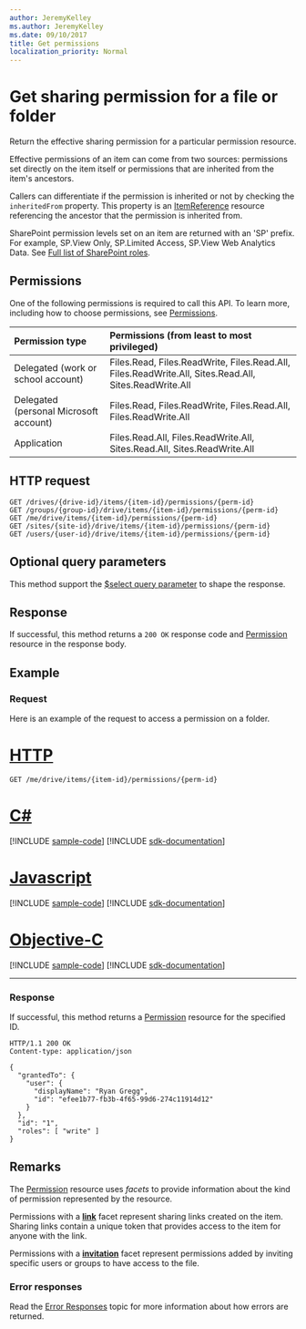 ```yaml
---
author: JeremyKelley
ms.author: JeremyKelley
ms.date: 09/10/2017
title: Get permissions
localization_priority: Normal
---
```

# Get sharing permission for a file or folder

Return the effective sharing permission for a particular permission resource.

Effective permissions of an item can come from two sources: permissions set directly on the item itself or permissions that are inherited from the item's ancestors.

Callers can differentiate if the permission is inherited or not by checking the `inheritedFrom` property.
This property is an [ItemReference](../resources/itemreference.md) resource referencing the ancestor that the permission is inherited from.

SharePoint permission levels set on an item are returned with an 'SP' prefix. For example, SP.View Only, SP.Limited Access, SP.View Web Analytics Data. See [Full list of SharePoint roles](https://technet.microsoft.com/en-us/library/cc721640.aspx#section1).

## Permissions

One of the following permissions is required to call this API. To learn more, including how to choose permissions, see [Permissions](/graph/permissions-reference).

|Permission type      | Permissions (from least to most privileged)              |
|:--------------------|:---------------------------------------------------------|
|Delegated (work or school account) | Files.Read, Files.ReadWrite, Files.Read.All, Files.ReadWrite.All, Sites.Read.All, Sites.ReadWrite.All    |
|Delegated (personal Microsoft account) | Files.Read, Files.ReadWrite, Files.Read.All, Files.ReadWrite.All    |
|Application | Files.Read.All, Files.ReadWrite.All, Sites.Read.All, Sites.ReadWrite.All |

## HTTP request

<!-- { "blockType": "ignored" } -->

```http
GET /drives/{drive-id}/items/{item-id}/permissions/{perm-id}
GET /groups/{group-id}/drive/items/{item-id}/permissions/{perm-id}
GET /me/drive/items/{item-id}/permissions/{perm-id}
GET /sites/{site-id}/drive/items/{item-id}/permissions/{perm-id}
GET /users/{user-id}/drive/items/{item-id}/permissions/{perm-id}
```

## Optional query parameters

This method support the [$select query parameter](/graph/query-parameters) to shape the response.

## Response

If successful, this method returns a `200 OK` response code and [Permission](../resources/permission.md) resource in the response body.

## Example

### Request

Here is an example of the request to access a permission on a folder.


# [HTTP](#tab/http)
<!-- { "blockType": "request", "name": "get-item-permission", "scopes": "files.read", "tags": "service.graph" } -->

```http
GET /me/drive/items/{item-id}/permissions/{perm-id}
```
# [C#](#tab/csharp)
[!INCLUDE [sample-code](../includes/snippets/csharp/get-item-permission-csharp-snippets.md)]
[!INCLUDE [sdk-documentation](../includes/snippets/snippets-sdk-documentation-link.md)]

# [Javascript](#tab/javascript)
[!INCLUDE [sample-code](../includes/snippets/javascript/get-item-permission-javascript-snippets.md)]
[!INCLUDE [sdk-documentation](../includes/snippets/snippets-sdk-documentation-link.md)]

# [Objective-C](#tab/objc)
[!INCLUDE [sample-code](../includes/snippets/objc/get-item-permission-objc-snippets.md)]
[!INCLUDE [sdk-documentation](../includes/snippets/snippets-sdk-documentation-link.md)]

---


### Response

If successful, this method returns a [Permission](../resources/permission.md) resource for the specified ID. 

<!-- {"blockType": "response", "@odata.type": "microsoft.graph.permission", "truncated": true} -->

```http
HTTP/1.1 200 OK
Content-type: application/json

{
  "grantedTo": {
    "user": {
      "displayName": "Ryan Gregg",
      "id": "efee1b77-fb3b-4f65-99d6-274c11914d12"
    }
  },
  "id": "1",
  "roles": [ "write" ]
}
```

## Remarks

The [Permission](../resources/permission.md) resource uses _facets_ to provide information about the kind of permission represented by the resource.

Permissions with a [**link**](../resources/sharinglink.md) facet represent sharing links created on the item. 
Sharing links contain a unique token that provides access to the item for anyone with the link.

Permissions with a [**invitation**](../resources/sharinginvitation.md) facet represent permissions added by inviting specific users or groups to have access to the file.

### Error responses

Read the [Error Responses][error-response] topic for more information about
how errors are returned.

[error-response]: /graph/errors

<!-- {
  "type": "#page.annotation",
  "description": "Get a DriveItem's sharing permissions",
  "keywords": "permission, permissions, sharing",
  "section": "documentation",
  "tocPath": "Sharing/Permissions",
  "suppressions": [
  ]
} -->

